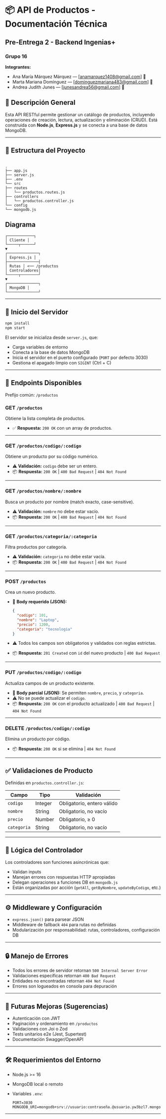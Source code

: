 # 📦 API de Productos - Documentación Técnica

## Pre-Entrega 2 - Backend Ingenias+

### Grupo 16

**Integrantes:**

- Ana María Márquez Márquez — [anamarquez1408@gmail.com] 💌 
- Marta Mariana Domínguez — [dominguezmariana483@gmail.com] 💌 
- Andrea Judith Junes — [junesandrea56@gmail.com] 💌 

## 🧾 Descripción General

Esta API RESTful permite gestionar un catálogo de productos, incluyendo operaciones de creación, lectura, actualización y eliminación (CRUD). Está construida con **Node.js**, **Express.js** y se conecta a una base de datos MongoDB.

---

## 📂 Estructura del Proyecto

```

.
├── app.js
├── server.js
├── .env
└── src
├── routes
│   └── productos.routes.js
├── controllers
│   └── productos.controller.js
└── config
└── mongodb.js

```
## Diagrama
```
┌────────────┐
│ Cliente │
└─────┬──────┘
▼
┌──────────────┐
│ Express.js │
├──────────────┤
│ Rutas │ <── /productos
│ Controladores│
└─────┬────────┘
▼
┌──────────────┐
│ MongoDB │
└──────────────┘
```
---

## 🚀 Inicio del Servidor

```bash
npm install
npm start
```

El servidor se inicializa desde `server.js`, que:

- Carga variables de entorno
- Conecta a la base de datos MongoDB
- Inicia el servidor en el puerto configurado (`PORT` por defecto 3030)
- Gestiona el apagado limpio con `SIGINT` (Ctrl + C)

---

## 🔌 Endpoints Disponibles

Prefijo común: `/productos`

### GET `/productos`

Obtiene la lista completa de productos.

- ✅ **Respuesta:** `200 OK` con un array de productos.

---

### GET `/productos/codigo/:codigo`

Obtiene un producto por su código numérico.

- ⚠️ **Validación:** `codigo` debe ser un entero.
- 📦 **Respuesta:** `200 OK` | `400 Bad Request` | `404 Not Found`

---

### GET `/productos/nombre/:nombre`

Busca un producto por nombre (match exacto, case-sensitive).

- ⚠️ **Validación:** `nombre` no debe estar vacío.
- 📦 **Respuesta:** `200 OK` | `400 Bad Request` | `404 Not Found`

---

### GET `/productos/categoria/:categoria`

Filtra productos por categoría.

- ⚠️ **Validación:** `categoria` no debe estar vacía.
- 📦 **Respuesta:** `200 OK` | `400 Bad Request` | `404 Not Found`

---

### POST `/productos`

Crea un nuevo producto.

- 🧾 **Body requerido (JSON):**

  ```json
  {
    "codigo": 101,
    "nombre": "Laptop",
    "precio": 1200,
    "categoria": "tecnologia"
  }
  ```

- ⚠️ Todos los campos son obligatorios y validados con reglas estrictas.
- 📦 **Respuesta:** `201 Created` con `id` del nuevo producto | `400 Bad Request`

---

### PUT `/productos/codigo/:codigo`

Actualiza campos de un producto existente.

- 🧾 **Body parcial (JSON):** Se permiten `nombre`, `precio`, y `categoria`.
- ⚠️ No se puede actualizar el `codigo`.
- 📦 **Respuesta:** `200 OK` con el producto actualizado | `400 Bad Request` | `404 Not Found`

---

### DELETE `/productos/codigo/:codigo`

Elimina un producto por código.

- 📦 **Respuesta:** `200 OK` si se elimina | `404 Not Found`

---

## ✅ Validaciones de Producto

Definidas en `productos.controller.js`:

| Campo       | Tipo    | Validación                 |
| ----------- | ------- | -------------------------- |
| `codigo`    | Integer | Obligatorio, entero válido |
| `nombre`    | String  | Obligatorio, no vacío      |
| `precio`    | Number  | Obligatorio, ≥ 0           |
| `categoria` | String  | Obligatorio, no vacío      |

---

## 🧠 Lógica del Controlador

Los controladores son funciones asincrónicas que:

- Validan inputs
- Manejan errores con respuestas HTTP apropiadas
- Delegan operaciones a funciones DB en `mongodb.js`
- Están organizadas por acción (`getAll`, `getByNombre`, `updateByCodigo`, etc.)

---

## ⚙️ Middleware y Configuración

- `express.json()` para parsear JSON
- Middleware de fallback `404` para rutas no definidas
- Modularización por responsabilidad: rutas, controladores, configuración DB

---

## 🔒 Manejo de Errores

- Todos los errores de servidor retornan `500 Internal Server Error`
- Validaciones específicas retornan `400 Bad Request`
- Entidades no encontradas retornan `404 Not Found`
- Errores son logueados en consola para depuración

---

## 🧪 Futuras Mejoras (Sugerencias)

- Autenticación con JWT
- Paginación y ordenamiento en `/productos`
- Validaciones con Joi o Zod
- Tests unitarios e2e (Jest, Supertest)
- Documentación Swagger/OpenAPI

---

## 🛠 Requerimientos del Entorno

- Node.js >= 16
- MongoDB local o remoto
- Variables `.env`:

  ```env
  PORT=3030
  MONGODB_URI=mongodb+srv://usuario:contraseña.@usuario.yw3bzl7.mongodb.net/
  ```

---
